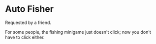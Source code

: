 # Auto Fisher

Requested by a friend.

For some people, the fishing minigame just doesn't click; now you don't have to click either.

